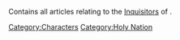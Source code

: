 Contains all articles relating to the
[Inquisitors](Inquisitor.md "wikilink") of [](01%20-%20Projects%20&%20Wikis/Kenshi/Kenshi%20Wiki/Kenshi%20Wiki%20Template/The_Holy_Nation.md).

[Category:Characters](Category:Characters "wikilink") [Category:Holy
Nation](Category:Holy_Nation "wikilink")